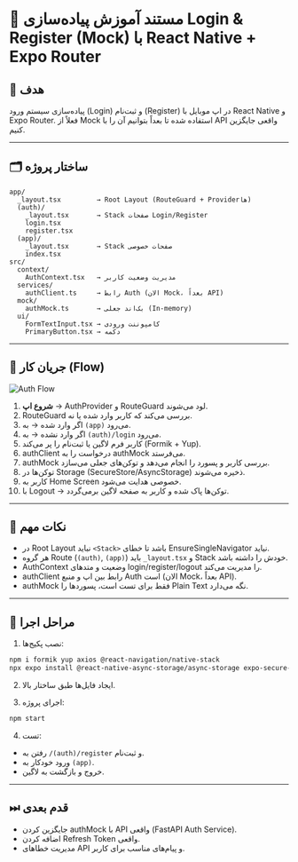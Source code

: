 
# 📄 مستند آموزش پیاده‌سازی Login & Register (Mock) با React Native + Expo Router

## 🎯 هدف
پیاده‌سازی سیستم ورود (Login) و ثبت‌نام (Register) در اپ موبایل با React Native و Expo Router.
فعلاً از Mock استفاده شده تا بعداً بتوانیم آن را با API واقعی جایگزین کنیم.

---

## 🗂 ساختار پروژه

```
app/
  _layout.tsx         → Root Layout (RouteGuard + Providerها)
  (auth)/
    _layout.tsx       → Stack صفحات Login/Register
    login.tsx
    register.tsx
  (app)/
    _layout.tsx       → Stack صفحات خصوصی
    index.tsx
src/
  context/
    AuthContext.tsx   → مدیریت وضعیت کاربر
  services/
    authClient.ts     → رابط Auth (الان Mock، بعداً API)
  mock/
    authMock.ts       → بک‌اند جعلی (In-memory)
  ui/
    FormTextInput.tsx → کامپوننت ورودی
    PrimaryButton.tsx → دکمه
```

---

## 🔄 جریان کار (Flow)

![Auth Flow](auth_flow.png)

1. **شروع اپ** → AuthProvider و RouteGuard لود می‌شوند.
2. RouteGuard بررسی می‌کند که کاربر وارد شده یا نه.
3. اگر وارد شده → به `(app)` می‌رود.
4. اگر وارد نشده → به `(auth)/login` می‌رود.
5. کاربر فرم لاگین یا ثبت‌نام را پر می‌کند (Formik + Yup).
6. authClient درخواست را به authMock می‌فرستد.
7. authMock بررسی کاربر و پسورد را انجام می‌دهد و توکن‌های جعلی می‌سازد.
8. توکن‌ها در Storage (SecureStore/AsyncStorage) ذخیره می‌شوند.
9. کاربر به Home Screen خصوصی هدایت می‌شود.
10. با Logout → توکن‌ها پاک شده و کاربر به صفحه لاگین برمی‌گردد.

---

## 🧠 نکات مهم

- در Root Layout نباید `<Stack>` باشد تا خطای EnsureSingleNavigator نیاید.
- هر گروه Route (`(auth)`, `(app)`) باید `_layout.tsx` و Stack خودش را داشته باشد.
- AuthContext وضعیت و متدهای login/register/logout را مدیریت می‌کند.
- authClient رابط بین اپ و منبع Auth است (الان Mock، بعداً API).
- authMock فقط برای تست است، پسوردها را Plain Text نگه می‌دارد.

---

## 🚀 مراحل اجرا

1. نصب پکیج‌ها:
```bash
npm i formik yup axios @react-navigation/native-stack
npx expo install @react-native-async-storage/async-storage expo-secure-store
```

2. ایجاد فایل‌ها طبق ساختار بالا.

3. اجرای پروژه:
```bash
npm start
```

4. تست:
- رفتن به `/(auth)/register` و ثبت‌نام.
- ورود خودکار به `(app)`.
- خروج و بازگشت به لاگین.

---

## ⏭ قدم بعدی
- جایگزین کردن authMock با API واقعی (FastAPI Auth Service).
- اضافه کردن Refresh Token واقعی.
- مدیریت خطاهای API و پیام‌های مناسب برای کاربر.
